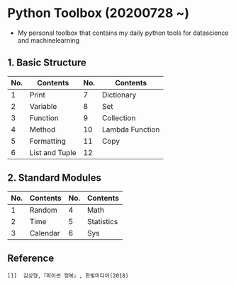 # Python Toolbox (20200728 ~)
- My personal toolbox that contains my daily python tools for datascience and machinelearning

## 1. Basic Structure
|No.|Contents|No.|Contents|
|------|---|---|---|
|1|Print|7|Dictionary|
|2|Variable|8|Set|
|3|Function|9|Collection|
|4|Method|10|Lambda Function|
|5|Formatting|11|Copy|
|6|List and Tuple|12||

## 2. Standard Modules
|No.|Contents|No.|Contents|
|------|---|------|---|
|1|Random|4|Math|
|2|Time|5|Statistics|
|3|Calendar|6|Sys|




## Reference
```
[1]  김상형,『파이썬 정복』, 한빛미디어(2018)
```
